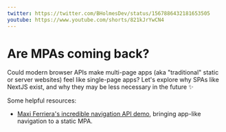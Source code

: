 ```yaml
---
twitter: https://twitter.com/BHolmesDev/status/1567886432181653505
youtube: https://www.youtube.com/shorts/821kJrYwCN4
---
```


# Are MPAs coming back?

Could modern browser APIs make multi-page apps (aka "traditional" static or server websites) feel like single-page apps? Let's explore why SPAs like NextJS exist, and why they may be less necessary in the future ✨

Some helpful resources:

- [Maxi Ferriera's incredible navigation API demo](https://twitter.com/charca/status/1561830946462384128), bringing app-like navigation to a static MPA.
